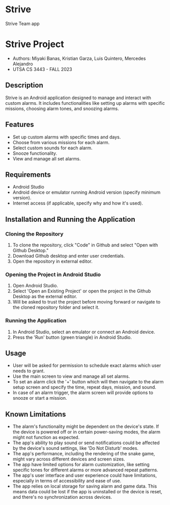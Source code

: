 # Strive
Strive Team app

# Strive Project
- Authors: Miyaki Banas, Kristian Garza, Luis Quintero, Mercedes Alejandro
- UTSA CS 3443 - FALL 2023

## Description
Strive is an Android application designed to manage and interact with custom alarms.
It includes functionalities like setting up alarms with specific missions, choosing alarm tones, and snoozing alarms.

## Features
- Set up custom alarms with specific times and days.
- Choose from various missions for each alarm.
- Select custom sounds for each alarm.
- Snooze functionality.
- View and manage all set alarms.

## Requirements
- Android Studio
- Android device or emulator running Android version (specify minimum version).
- Internet access (if applicable, specify why and how it's used).

## Installation and Running the Application

### Cloning the Repository
1. To clone the repository, click "Code" in Github and select "Open with Github Desktop." 
2. Download Github desktop and enter user credentials. 
3. Open the repository in external editor.

### Opening the Project in Android Studio
1. Open Android Studio.
2. Select 'Open an Existing Project' or open the project in the Github Desktop as the external editor.
3. Will be asked to trust the project before moving forward or navigate to the cloned repository folder and select it.

### Running the Application
1. In Android Studio, select an emulator or connect an Android device.
2. Press the 'Run' button (green triangle) in Android Studio.

## Usage
- User will be asked for permission to schedule exact alarms which user needs to grant. 
- Use the main screen to view and manage all set alarms.
- To set an alarm click the '+' button which will then navigate to the alarm setup screen and specify the time, repeat days, mission, and sound.
- In case of an alarm trigger, the alarm screen will provide options to snooze or start a mission.

## Known Limitations
- The alarm's functionality might be dependent on the device's state. If the device is powered off or in certain power-saving modes, the alarm might not function as expected.
- The app's ability to play sound or send notifications could be affected by the device's sound settings, like 'Do Not Disturb' modes.
- The app's performance, including the rendering of the snake game, might vary across different devices and screen sizes. 
- The app have limited options for alarm customization, like setting specific tones for different alarms or more advanced repeat patterns.
- The app's user interface and user experience could have limitations, especially in terms of accessibility and ease of use.
- The app relies on local storage for saving alarm and game data. This means data could be lost if the app is uninstalled or the device is reset, and there's no synchronization across devices.

